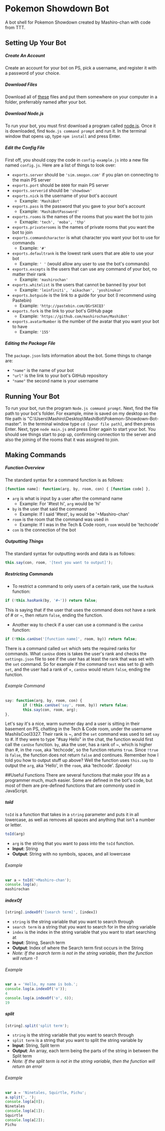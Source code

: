 # Pokemon Showdown Bot
A bot shell for Pokemon Showdown created by Mashiro-chan with code from TTT.

## Setting Up Your Bot

##### Create An Account
Create an account for your bot on PS, pick a username, and register it with a password of your choice.

##### Download Files
Download all of [these](https://github.com/mashirochan/pokemon-showdown-bot/archive/master.zip) files and put them somewhere on your computer in a folder, preferrably named after your bot.

##### Download Node.js
To run your bot, you must first download a program called [node.js](https://nodejs.org/download/).
Once it is downloaded, find ```Node.js command prompt``` and run it.
In the terminal window that opens up, type ```npm install``` and press Enter.

##### Edit the Config File
First off, you should copy the code in ```config-example.js``` into a new file named ```config.js```.
Here are a list of things to look over:
* ```exports.server``` should be ```'sim.smogon.com'``` if you plan on connecting to the main PS server
* ```exports.port``` should be ```8000``` for main PS server
* ```exports.serverid``` should be ```'showdown'```
* ```exports.nick``` is the username of your bot's account
  * Example: ```'MashiBot'```
* ```exports.pass``` is the password that you gave to your bot's account
  * Example: ```'MashiBotPassword'```
* ```exports.rooms``` is the names of the rooms that you want the bot to join
  * Exmaple: ```'tech', 'moba', 'thp'``` 
* ```exports.privaterooms``` is the names of private rooms that you want the bot to join
* ```exports.commandcharacter``` is what character you want your bot to use for commands
  * Example: ```'#'```
* ```exports.defaultrank``` is the lowest rank users that are able to use your bot
  * Example: ```' '``` (would allow any user to use the bot's commands)
* ```exports.excepts``` is the users that can use any command of your bot, no matter their rank
  * Example: ```'mashirochan'```
* ```exports.whitelist``` is the users that cannot be banned by your bot
  * Example: ```'leinfiniti', 'aikachan', 'yoshinokun'```
* ```exports.botguide``` is the link to a guide for your bot (I recommend using Pastebin)
  * Example: ```'http://pastebin.com/QGrSXCQ3'```
* ```exports.fork``` is the link to your bot's GitHub page
  * Example: ```'https://github.com/mashirochan/MashiBot'```
* ```exports.avatarNumber``` is the number of the avatar that you want your bot to have
  * Example: ```'155'```

##### Editing the Package File
The ```package.json``` lists information about the bot. Some things to change are:
  * ```"name"``` is the name of your bot
  * ```"url"``` is the link to your bot's GitHub repository
  * ```"name"``` the second name is your username

## Running Your Bot
To run your bot, run the program ```Node.js command prompt```. Next, find the file path to your bot's folder. For example, mine is saved on my desktop so the file path is "C:\Users\Mashiro\Desktop\MashiBot\Pokemon-Showdown-Bot-master".
In the terminal window type ```cd [your file path]```, and then press Enter.
Next, type ```node main.js``` and press Enter again to start your bot. You should see things start to pop up, confirming connection to the server and also the joining of the rooms that it was assigned to join.

## Making Commands

##### Function Overview
The standard syntax for a command function is as follows:
```javascript
[function name]: function(arg, by, room, con) { [function code] },
```
* ```arg``` is what is input by a user after the command name
  * Example: For '#test hi', ```arg``` would be 'hi'
* ```by``` is the user that said the command
  * Example: If I said '#test', ```by``` would be '+Mashiro-chan'
* ```room``` is the room that the command was used in
  * Example: If I was in the Tech & Code room, ```room``` would be 'techcode'
* ```con``` is the connection of the bot

##### Outputting Things
The standard syntax for outputting words and data is as follows:
```javascript
this.say(con, room, '[text you want to output]');
```

##### Restricting Commands
  * To restrict a command to only users of a certain rank, use the ```hasRank``` function:
```javascript
if (!this.hasRank(by, '#~')) return false;
```
This is saying that if the user that uses the command does not have a rank of # or ~, then return ```false```, ending the function.

  * Another way to check if a user can use a command is the ```canUse``` function:
```javascript
if (!this.canUse('[function name]', room, by)) return false;
```
There is a command called ```set``` which sets the required ranks for commands. What ```canUse``` does is takes the user's rank and checks the ```settings.json``` file to see if the user has at least the rank that was set with the ```set``` command. So for example if the command ```test``` was set to @ with ```set```, and the user had a rank of +, ```canUse``` would return ```false```, ending the function.

###### Example Command

```javascript
say: function(arg, by, room, con) {
		if (!this.canUse('say', room, by)) return false;
		this.say(con, room, arg);
},
```
Let's say it's a nice, warm summer day and a user is sitting in their basement on PS, chatting in the Tech & Code room, under the username MashiIsCool3327. Their rank is ~, and the ```set``` command was used to set ```say``` to #. If they were to type "#say Hello" in the chat, the function would first call the ```canUse``` function. ```by```, aka the user, has a rank of ~, which is higher than #, in the ```room```, aka 'techcode', so the function returns ```true```. Since ```!true``` is ```false```, the function does not return ```false``` and continues. Remember how I told you how to output stuff up above? Well the function uses ```this.say``` to output the ```arg```, aka 'Hello', in the ```room```, aka 'techcode'. *Spooky!*

##Useful Functions
There are several functions that make your life as a programmer much, much easier. Some are defined in the bot's code, but most of them are pre-defined functions that are commonly used in JavaScript.

##### toId
```toId``` is a function that takes in a ```string``` parameter and puts it in all lowercase, as well as removes all spaces and anything that isn't a number or letter.
```javascript
toId(arg)
```
  * ```arg``` is the string that you want to pass into the ```toId``` function.
  * **Input**: String
  * **Output**: String with no symbols, spaces, and all lowercase

###### Example
```javascript
var a = toId('+Mashiro-chan');
console.log(a);
mashirochan
```

##### indexOf
```javascript
[string].indexOf('[search term]', [index])
```
  * ```string``` is the string variable that you want to search through
  * ```search term``` is a string that you want to search for in the string variable
  * ```index``` is the index in the string variable that you want to start searching at
  * **Input**: String, Search term
  * **Output**: Index of where the Search term first occurs in the String
  * *Note: If the search term is not in the string variable, then the function will return -1*

###### Example
```javascript
var a = 'Hello, my name is bob.';
console.log(a.indexOf('o'));
4
console.log(a.indexOf('o', 6));
19
```

##### split
```javascript
[string].split('split term');
```
  * ```string``` is the string variable that you want to search through
  * ```split term``` is a string that you want to split the string variable by
  * **Input**: String, Split term
  * **Output**: An array, each term being the parts of the string in between the Split term
  * *Note: If the split term is not in the string variable, then the function will return an error*

###### Example
```javascript
var a = 'Ninetales, Squirtle, Pichu';
a.split(', ');
console.log(a[0]);
Ninetales
console.log(a[1]);
Squirtle
console.log(a[2]);
Pichu
```
